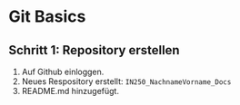 # Git Basics
## Schritt 1: Repository erstellen
1. Auf Github einloggen.
2. Neues Respository erstellt: `IN250_NachnameVorname_Docs`
3. README.md hinzugefügt.
